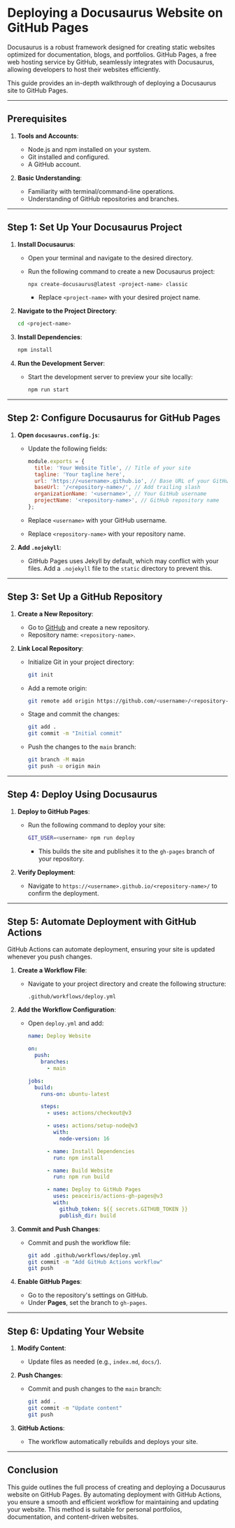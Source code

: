 # **Deploying a Docusaurus Website on GitHub Pages**

Docusaurus is a robust framework designed for creating static websites optimized for documentation, blogs, and portfolios. GitHub Pages, a free web hosting service by GitHub, seamlessly integrates with Docusaurus, allowing developers to host their websites efficiently.

This guide provides an in-depth walkthrough of deploying a Docusaurus site to GitHub Pages.

---

## **Prerequisites**

1. **Tools and Accounts**:
   - Node.js and npm installed on your system.
   - Git installed and configured.
   - A GitHub account.

2. **Basic Understanding**:
   - Familiarity with terminal/command-line operations.
   - Understanding of GitHub repositories and branches.

---

## **Step 1: Set Up Your Docusaurus Project**

1. **Install Docusaurus**:
   - Open your terminal and navigate to the desired directory.
   - Run the following command to create a new Docusaurus project:

     ```bash
     npx create-docusaurus@latest <project-name> classic
     ```

     - Replace `<project-name>` with your desired project name.

2. **Navigate to the Project Directory**:

   ```bash
   cd <project-name>
   ```

3. **Install Dependencies**:

   ```bash
   npm install
   ```

4. **Run the Development Server**:
   - Start the development server to preview your site locally:

     ```bash
     npm run start
     ```

---

## **Step 2: Configure Docusaurus for GitHub Pages**

1. **Open `docusaurus.config.js`**:
   - Update the following fields:

     ```javascript
     module.exports = {
       title: 'Your Website Title', // Title of your site
       tagline: 'Your tagline here',
       url: 'https://<username>.github.io', // Base URL of your GitHub Pages site
       baseUrl: '/<repository-name>/', // Add trailing slash
       organizationName: '<username>', // Your GitHub username
       projectName: '<repository-name>', // GitHub repository name
     };
     ```

   - Replace `<username>` with your GitHub username.
   - Replace `<repository-name>` with your repository name.

2. **Add `.nojekyll`**:
   - GitHub Pages uses Jekyll by default, which may conflict with your files. Add a `.nojekyll` file to the `static` directory to prevent this.

---

## **Step 3: Set Up a GitHub Repository**

1. **Create a New Repository**:
   - Go to [GitHub](https://github.com) and create a new repository.
   - Repository name: `<repository-name>`.

2. **Link Local Repository**:
   - Initialize Git in your project directory:

     ```bash
     git init
     ```

   - Add a remote origin:

     ```bash
     git remote add origin https://github.com/<username>/<repository-name>.git
     ```

   - Stage and commit the changes:

     ```bash
     git add .
     git commit -m "Initial commit"
     ```

   - Push the changes to the `main` branch:

     ```bash
     git branch -M main
     git push -u origin main
     ```

---

## **Step 4: Deploy Using Docusaurus**

1. **Deploy to GitHub Pages**:
   - Run the following command to deploy your site:

     ```bash
     GIT_USER=<username> npm run deploy
     ```

     - This builds the site and publishes it to the `gh-pages` branch of your repository.

2. **Verify Deployment**:
   - Navigate to `https://<username>.github.io/<repository-name>/` to confirm the deployment.

---

## **Step 5: Automate Deployment with GitHub Actions**

GitHub Actions can automate deployment, ensuring your site is updated whenever you push changes.

1. **Create a Workflow File**:
   - Navigate to your project directory and create the following structure:

     ```
     .github/workflows/deploy.yml
     ```

2. **Add the Workflow Configuration**:
   - Open `deploy.yml` and add:

     ```yaml
     name: Deploy Website

     on:
       push:
         branches:
           - main

     jobs:
       build:
         runs-on: ubuntu-latest

         steps:
           - uses: actions/checkout@v3

           - uses: actions/setup-node@v3
             with:
               node-version: 16

           - name: Install Dependencies
             run: npm install

           - name: Build Website
             run: npm run build

           - name: Deploy to GitHub Pages
             uses: peaceiris/actions-gh-pages@v3
             with:
               github_token: ${{ secrets.GITHUB_TOKEN }}
               publish_dir: build
     ```

3. **Commit and Push Changes**:
   - Commit and push the workflow file:

     ```bash
     git add .github/workflows/deploy.yml
     git commit -m "Add GitHub Actions workflow"
     git push
     ```

4. **Enable GitHub Pages**:
   - Go to the repository's settings on GitHub.
   - Under **Pages**, set the branch to `gh-pages`.

---

## **Step 6: Updating Your Website**

1. **Modify Content**:
   - Update files as needed (e.g., `index.md`, `docs/`).

2. **Push Changes**:
   - Commit and push changes to the `main` branch:

     ```bash
     git add .
     git commit -m "Update content"
     git push
     ```

3. **GitHub Actions**:
   - The workflow automatically rebuilds and deploys your site.

---

## **Conclusion**

This guide outlines the full process of creating and deploying a Docusaurus website on GitHub Pages. By automating deployment with GitHub Actions, you ensure a smooth and efficient workflow for maintaining and updating your website. This method is suitable for personal portfolios, documentation, and content-driven websites.